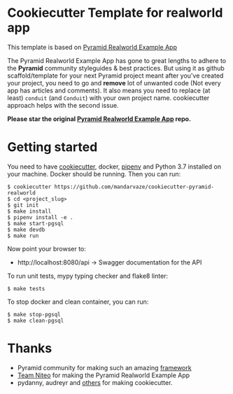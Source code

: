 # Cookiecutter Template for realworld app

This template is based on [Pyramid Realworld Example App](https://github.com/niteoweb/pyramid-realworld-example-app)

The Pyramid Realworld Example App has gone to great lengths to adhere to the **Pyramid** community styleguides & best practices. But using it as github scaffold/template for your next Pyramid project meant after you've created your project, you need to go and **remove** lot of unwanted code (Not every app has articles and comments). It also means you need to replace (at least) `conduit` (and `Conduit`) with your own project name. cookiecutter approach helps with the second issue.

**Please star the original [Pyramid Realworld Example App](https://github.com/niteoweb/pyramid-realworld-example-app) repo.**

# Getting started

You need to have [cookiecutter](https://pypi.python.org/pypi/cookiecutter), docker, [pipenv](https://pipenv.readthedocs.io/) and Python 3.7 installed on your machine. Docker should be running. Then you can run:

``` shell
$ cookiecutter https://github.com/mandarvaze/cookiecutter-pyramid-realworld
$ cd <project_slug>
$ git init
$ make install
$ pipenv install -e .
$ make start-pgsql
$ make devdb
$ make run
```

Now point your browser to:
 * http://localhost:8080/api -> Swagger documentation for the API


To run unit tests, mypy typing checker and flake8 linter:

`$ make tests`

To stop docker and clean container, you can run:

``` shell
$ make stop-pgsql
$ make clean-pgsql
```

# Thanks

* Pyramid community for making such an amazing [framework](https://docs.pylonsproject.org/projects/pyramid/en/latest/index.html)
* [Team Niteo](https://github.com/niteoweb/pyramid-realworld-example-app/graphs/contributors) for making the Pyramid Realworld Example App
* pydanny, audreyr and [others](https://github.com/cookiecutter/cookiecutter/graphs/contributors) for making cookiecutter.
